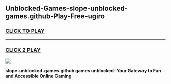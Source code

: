 
## Unblocked-Games-slope-unblocked-games.github-Play-Free-ugiro
<h3>
<a href="https://premium76.site?title=slope-unblocked-games.github&ref=21A">CLICK TO PLAY</a></h3>
<hr>

<h3>
<a href="https://premium76.site?title=slope-unblocked-games.github&ref=21A">CLICK 2 PLAY</a>
  
</h3>

<a href="https://premium76.site?title=slope-unblocked-games.github&ref=21A"><img src="https://clearcache.store/games.png"></a>


**slope-unblocked-games.github games unblocked: Your Gateway to Fun and Accessible Online Gaming**
